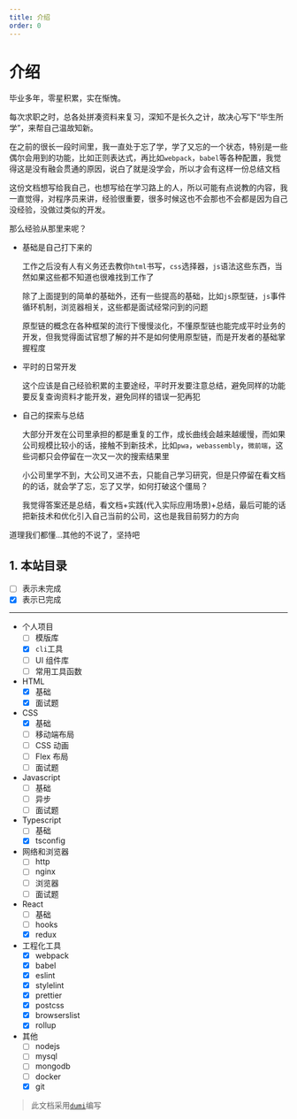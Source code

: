 ```yaml
---
title: 介绍
order: 0
---
```


# 介绍

毕业多年，零星积累，实在惭愧。

每次求职之时，总各处拼凑资料来复习，深知不是长久之计，故决心写下“毕生所学”，来帮自己温故知新。

在之前的很长一段时间里，我一直处于忘了学，学了又忘的一个状态，特别是一些偶尔会用到的功能，比如正则表达式，再比如`webpack`，`babel`等各种配置，我觉得这是没有融会贯通的原因，说白了就是没学会，所以才会有这样一份总结文档

这份文档想写给我自己，也想写给在学习路上的人，所以可能有点说教的内容，我一直觉得，对程序员来讲，经验很重要，很多时候这也不会那也不会都是因为自己没经验，没做过类似的开发。

那么经验从那里来呢？

- 基础是自己打下来的

  工作之后没有人有义务还去教你`html`书写，`css`选择器，`js`语法这些东西，当然如果这些都不知道也很难找到工作了

  除了上面提到的简单的基础外，还有一些提高的基础，比如`js`原型链，`js`事件循环机制，浏览器相关，这些都是面试经常问到的问题

  原型链的概念在各种框架的流行下慢慢淡化，不懂原型链也能完成平时业务的开发，但我觉得面试官想了解的并不是如何使用原型链，而是开发者的基础掌握程度

- 平时的日常开发

  这个应该是自己经验积累的主要途经，平时开发要注意总结，避免同样的功能要反复查询资料才能开发，避免同样的错误一犯再犯

- 自己的探索与总结

  大部分开发在公司里承担的都是重复的工作，成长曲线会越来越缓慢，而如果公司规模比较小的话，接触不到新技术，比如`pwa`，`webassembly`，`微前端`，这些词都只会停留在一次又一次的搜索结果里

  小公司里学不到，大公司又进不去，只能自己学习研究，但是只停留在看文档的的话，就会学了忘，忘了又学，如何打破这个僵局？

  我觉得答案还是总结，看文档+实践(代入实际应用场景)+总结，最后可能的话把新技术和优化引入自己当前的公司，这也是我目前努力的方向

道理我们都懂...其他的不说了，坚持吧

## 1. 本站目录

- [ ] 表示未完成
- [x] 表示已完成

---

- 个人项目
  - [ ] 模版库
  - [x] `cli`工具
  - [ ] UI 组件库
  - [ ] 常用工具函数
- HTML
  - [x] 基础
  - [x] 面试题
- CSS
  - [x] 基础
  - [ ] 移动端布局
  - [ ] CSS 动画
  - [ ] Flex 布局
  - [ ] 面试题
- Javascript
  - [ ] 基础
  - [ ] 异步
  - [ ] 面试题
- Typescript
  - [ ] 基础
  - [x] tsconfig
- 网络和浏览器
  - [ ] http
  - [ ] nginx
  - [ ] 浏览器
  - [ ] 面试题
- React
  - [ ] 基础
  - [ ] hooks
  - [x] redux
- 工程化工具
  - [x] webpack
  - [x] babel
  - [x] eslint
  - [x] stylelint
  - [x] prettier
  - [x] postcss
  - [x] browserslist
  - [x] rollup
- 其他
  - [ ] nodejs
  - [ ] mysql
  - [ ] mongodb
  - [ ] docker
  - [x] git

> 此文档采用[`dumi`](https://d.umijs.org/zh-CN)编写
